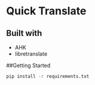 # Quick Translate
## Built with
* AHK
* libretranslate

##Getting Started
```sh
pip install -r requirements.txt
```

